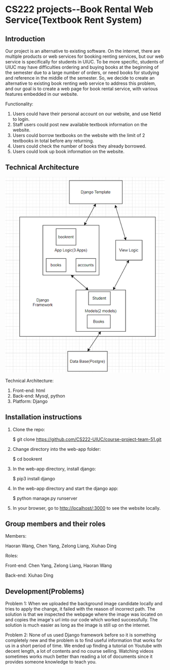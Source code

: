 # CS222 projects--Book Rental Web Service(Textbook Rent System)


## Introduction

Our project is an alternative to existing software. On the internet, there are multiple products or web services for booking renting services, but our web service is specifically for students in UIUC. To be more specific, students of UIUC may have difficulties ordering and buying books at the beginning of the semester due to a large number of orders, or need books for studying and reference in the middle of the semester. So, we decide to create an alternative to existing book renting web service to address this problem, and our goal is to create a web page for book rental service, with various features embedded in our website.

Functionality:
1. Users could have their personal account on our website, and use Netid to login.
2. Staff users could post new available textbook information on the website.
3. Users could borrow textbooks on the website with the limit of 2 textbooks in total before
any returning.
4. Users could check the number of books they already borrowed.
5. Users could look up book information on the website.



 
## Technical Architecture
![graph](./TA.png)

Technical Architecture:
   1. Front-end: html
   2. Back-end: Mysql, python
   3. Platform: Django


## Installation instructions
1. Clone the repo:

    $ git clone https://github.com/CS222-UIUC/course-project-team-51.git
   
2. Change directory into the web-app folder:
    
    $ cd bookrent
    
3. In the web-app directory, install django:
   
    $ pip3 install django
    
4. In the web-app directory and start the django app:
    
    $ python manage.py runserver
    
5. In your browser, go to [http://localhost/:3000](http//localhost:3000) to see the website locally.

## Group members and their roles
Members: 
   
   Haoran Wang, Chen Yang,  Zelong Liang, Xiuhao Ding

Roles:

   Front-end: Chen Yang, Zelong Liang, Haoran Wang
   
   Back-end: Xiuhao Ding 

## Development(Problems)
Problem 1:
When we uploaded the background image candidate locally and tries to apply the change, it failed with the reason of incorrect path. The solution is that we inspected the webpage where the image was located on and copies the image's url into our code which worked successfully. The solution is much easier as long as the image is still up on the internet.

Problem 2:
None of us used Django framework before so it is something completely new and the problem is to find useful information that works for us in
a short period of time. We ended up finding a tutorial on Youtube with decent length, a lot of contents and no course selling. Watching videos sometimes works much better than reading a lot of documents since it provides someone knowledge to teach you.
